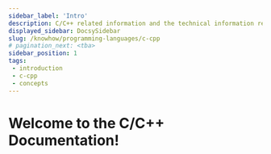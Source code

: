 ```yaml
---
sidebar_label: 'Intro'
description: C/C++ related information and the technical information related to the setup, advanced usage, customization, and update of your devops application.
displayed_sidebar: DocsySidebar
slug: /knowhow/programming-languages/c-cpp
# pagination_next: <tba>
sidebar_position: 1
tags:
 - introduction
 - c-cpp
 - concepts
---
```


# Welcome to the C/C++ Documentation!